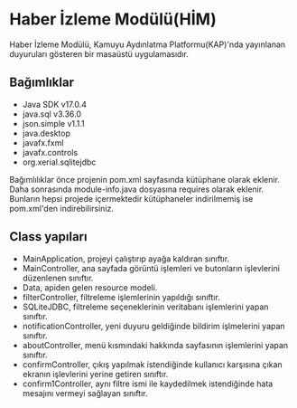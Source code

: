 # Haber İzleme Modülü(HİM)

Haber İzleme Modülü, Kamuyu Aydınlatma Platformu(KAP)'nda yayınlanan duyuruları gösteren bir masaüstü uygulamasıdır.

## Bağımlıklar
  - Java SDK v17.0.4
  - java.sql v3.36.0
  - json.simple v1.1.1
  - java.desktop
  - javafx.fxml
  - javafx.controls
  - org.xerial.sqlitejdbc

  Bağımlılıklar önce projenin pom.xml sayfasında kütüphane olarak eklenir. Daha sonrasında module-info.java dosyasına requires olarak eklenir.
  Bunların hepsi projede içermektedir kütüphaneler indirilmemiş ise pom.xml'den indirebilirsiniz.

## Class yapıları
  - MainApplication,
    projeyi çalıştırıp ayağa kaldıran sınıftır.
  - MainController,
    ana sayfada görüntü işlemleri ve butonların işlevlerini düzenlenen sınıftır.
  - Data,
    apiden gelen resource modeli.
  - filterController,
    filtreleme işlemlerinin yapıldığı sınıftır.
  - SQLiteJDBC,
    filtreleme seçeneklerinin veritabanı işlemlerini yapan sınıftır.
  - notificationController,
    yeni duyuru geldiğinde bildirim işlmelerini yapan sınıftır.
  - aboutController,
    menü kısmındaki hakkında sayfasının işlemlerini yapan sınıftır.
  - confirmController,
    çıkış yapılmak istendiğinde kullanıcı karşısına çıkan ekranın işlevlerini yerine getiren sınıftır.
  - confirm1Controller,
    aynı filtre ismi ile kaydedilmek istendiğinde hata mesajını vermeyi sağlayan sınıftır.
  
  
  
  
  
  
  
  
 

